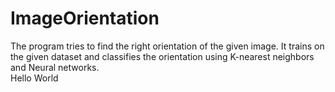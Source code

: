 # ImageOrientation
The program tries to find the right orientation of the given image. It trains on the given dataset and classifies the orientation using K-nearest neighbors and Neural networks.
<br/>
Hello World

